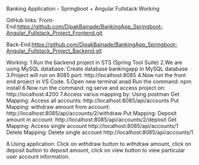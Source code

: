 Banking Application - Springboot + Angular Fullstack Working


GitHub links:
Front-End:https://github.com/DipakBainade/BankingApp_Springboot-Angular_Fullstack_Project_Frontend.git

Back-End:https://github.com/DipakBainade/BankingApp_Springboot-Angular_Fullstack_Project_Backend.git

Working:
1.Run the backend project in STS (Spring Tool Suite)
2.We are using MySQL database: Create database bankingapp in MySQL database
3.Project will run on 8085 port: http://localhost:8085
4.Now run the front end project in VS Code. 
5.Open new terminal anad Run the command: npm install
6.Now run the command: ng serve and access project on: http://localhost:4200
7.Access varius mapping by: Using postman
Get Mapping: Access all accounts:
http://localhost:8085/api/accounts
Put Mapping: withdraw amount from account:
http://localhost:8085/api/accounts/2/withdraw
Put Mapping: Deposit amount in account:
http://localhost:8085/api/accounts/2/deposit
Get Mapping: Access single account
http://localhost:8085/api/accounts/1
Delete Mapping: Delete single account
http://localhost:8085/api/accounts/1

8.Using application:
Click on withdraw button to withdraw amount, click on deposit button to deposit amount, click on view button to view particular user account information.



